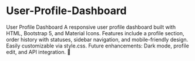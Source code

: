 # User-Profile-Dashboard
User Profile Dashboard A responsive user profile dashboard built with HTML, Bootstrap 5, and Material Icons. Features include a profile section, order history with statuses, sidebar navigation, and mobile-friendly design. Easily customizable via style.css. Future enhancements: Dark mode, profile edit, and API integration. 🚀
